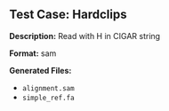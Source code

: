 ## Test Case: Hardclips

**Description:** Read with H in CIGAR string

**Format:** sam

**Generated Files:**
- `alignment.sam`
- `simple_ref.fa`
